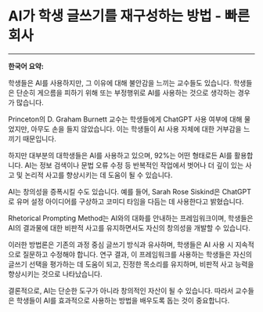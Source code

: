 # AI가 학생 글쓰기를 재구성하는 방법 - 빠른 회사

---
**한국어 요약:**

학생들은 AI를 사용하지만, 그 이유에 대해 불안감을 느끼는 교수들도 있습니다. 학생들은 단순히 게으름을 피하기 위해 또는 부정행위로 AI를 사용하는 것으로 생각하는 경우가 많습니다.

Princeton의 D. Graham Burnett 교수는 학생들에게 ChatGPT 사용 여부에 대해 물었지만, 아무도 손을 들지 않았습니다. 이는 학생들이 AI 사용 자체에 대한 거부감을 느끼기 때문입니다.

하지만 대부분의 대학생들은 AI를 사용하고 있으며, 92%는 어떤 형태로든 AI를 활용합니다. AI는 정보 검색이나 문법 오류 수정 등 반복적인 작업에서 벗어나 더 깊이 있는 사고 및 논리적 사고를 향상시키는 데 도움이 될 수 있습니다.

AI는 창의성을 증폭시킬 수도 있습니다. 예를 들어, Sarah Rose Siskind은 ChatGPT로 유머 설정 아이디어를 구상하고 코미디 타임을 다듬는 데 사용한다고 밝혔습니다.

Rhetorical Prompting Method는 AI와의 대화를 안내하는 프레임워크이며, 학생들은 AI의 결과물에 대한 비판적 사고를 유지하면서도 자신의 창의성을 개발할 수 있습니다.

이러한 방법론은 기존의 과정 중심 글쓰기 방식과 유사하며, 학생들은 AI 사용 시 지속적으로 질문하고 수정해야 합니다. 연구 결과, 이 프레임워크를 사용하는 학생들은 자신의 글쓰기 선택을 평가하는 데 도움이 되고, 진정한 목소리를 유지하며, 비판적 사고 능력을 향상시키는 것으로 나타났습니다.

결론적으로, AI는 단순한 도구가 아니라 창의적인 자산이 될 수 있습니다. 따라서 교수들은 학생들이 AI를 효과적으로 사용하는 방법을 배우도록 돕는 것이 중요합니다.